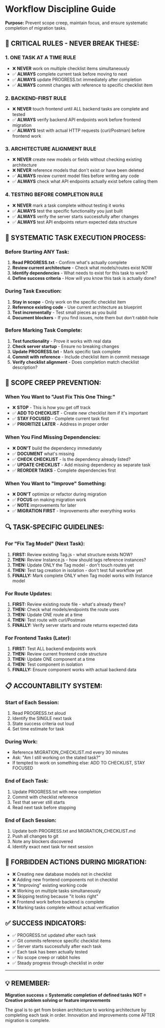 # Workflow Discipline Guide

**Purpose:** Prevent scope creep, maintain focus, and ensure systematic completion of migration tasks.

## 🚨 **CRITICAL RULES - NEVER BREAK THESE:**

### 1. **ONE TASK AT A TIME RULE**
- ❌ **NEVER** work on multiple checklist items simultaneously
- ✅ **ALWAYS** complete current task before moving to next
- ✅ **ALWAYS** update PROGRESS.txt immediately after completion
- ✅ **ALWAYS** commit changes with reference to specific checklist item

### 2. **BACKEND-FIRST RULE**  
- ❌ **NEVER** touch frontend until ALL backend tasks are complete and tested
- ✅ **ALWAYS** verify backend API endpoints work before frontend migration
- ✅ **ALWAYS** test with actual HTTP requests (curl/Postman) before frontend work

### 3. **ARCHITECTURE ALIGNMENT RULE**
- ❌ **NEVER** create new models or fields without checking existing architecture
- ❌ **NEVER** reference models that don't exist or have been deleted
- ✅ **ALWAYS** review current model files before writing any code
- ✅ **ALWAYS** check what API endpoints actually exist before calling them

### 4. **TESTING BEFORE COMPLETION RULE**
- ❌ **NEVER** mark a task complete without testing it works
- ✅ **ALWAYS** test the specific functionality you just built
- ✅ **ALWAYS** verify the server starts successfully after changes
- ✅ **ALWAYS** test API endpoints return expected data structure

## 🎯 **SYSTEMATIC TASK EXECUTION PROCESS:**

### **Before Starting ANY Task:**
1. **Read PROGRESS.txt** - Confirm what's actually complete
2. **Review current architecture** - Check what models/routes exist NOW
3. **Identify dependencies** - What needs to exist for this task to work?
4. **Define success criteria** - How will you know this task is actually done?

### **During Task Execution:**
1. **Stay in scope** - Only work on the specific checklist item
2. **Reference existing code** - Use current architecture as blueprint
3. **Test incrementally** - Test small pieces as you build
4. **Document blockers** - If you find issues, note them but don't rabbit-hole

### **Before Marking Task Complete:**
1. **Test functionality** - Prove it works with real data
2. **Check server startup** - Ensure no breaking changes
3. **Update PROGRESS.txt** - Mark specific task complete
4. **Commit with reference** - Include checklist item in commit message
5. **Verify checklist alignment** - Does completion match checklist description?

## 🛑 **SCOPE CREEP PREVENTION:**

### **When You Want to "Just Fix This One Thing:"**
- ❌ **STOP** - This is how you get off track
- ✅ **ADD TO CHECKLIST** - Create new checklist item if it's important
- ✅ **STAY FOCUSED** - Complete current task first
- ✅ **PRIORITIZE LATER** - Address in proper order

### **When You Find Missing Dependencies:**
- ❌ **DON'T** build the dependency immediately
- ✅ **DOCUMENT** what's missing
- ✅ **CHECK CHECKLIST** - Is the dependency already listed?
- ✅ **UPDATE CHECKLIST** - Add missing dependency as separate task
- ✅ **REORDER TASKS** - Complete dependencies first

### **When You Want to "Improve" Something:**
- ❌ **DON'T** optimize or refactor during migration
- ✅ **FOCUS** on making migration work
- ✅ **NOTE** improvements for later
- ✅ **MIGRATION FIRST** - Improvements after everything works

## 🔍 **TASK-SPECIFIC GUIDELINES:**

### **For "Fix Tag Model" (Next Task):**
1. **FIRST:** Review existing Tag.js - what structure exists NOW?
2. **THEN:** Review Instance.js - how should tags reference instances?
3. **THEN:** Update ONLY the Tag model - don't touch routes yet
4. **THEN:** Test tag creation in isolation - don't test full workflow yet
5. **FINALLY:** Mark complete ONLY when Tag model works with Instance model

### **For Route Updates:**
1. **FIRST:** Review existing route file - what's already there?
2. **THEN:** Check what models/endpoints the route uses
3. **THEN:** Update ONE route at a time
4. **THEN:** Test route with curl/Postman
5. **FINALLY:** Verify server starts and route returns expected data

### **For Frontend Tasks (Later):**
1. **FIRST:** Test ALL backend endpoints work
2. **THEN:** Review current frontend code structure
3. **THEN:** Update ONE component at a time
4. **THEN:** Test component in isolation
5. **FINALLY:** Ensure component works with actual backend data

## 📋 **ACCOUNTABILITY SYSTEM:**

### **Start of Each Session:**
1. Read PROGRESS.txt aloud
2. Identify the SINGLE next task
3. State success criteria out loud
4. Set time estimate for task

### **During Work:**
- Reference MIGRATION_CHECKLIST.md every 30 minutes
- Ask: "Am I still working on the stated task?"
- If tempted to work on something else: ADD TO CHECKLIST, STAY FOCUSED

### **End of Each Task:**
1. Update PROGRESS.txt with new completion
2. Commit with checklist reference
3. Test that server still starts
4. Read next task before stopping

### **End of Each Session:**
1. Update both PROGRESS.txt and MIGRATION_CHECKLIST.md
2. Push all changes to git
3. Note any blockers discovered
4. Identify exact next task for next session

## 🚫 **FORBIDDEN ACTIONS DURING MIGRATION:**

- ❌ Creating new database models not in checklist
- ❌ Adding new frontend components not in checklist  
- ❌ "Improving" existing working code
- ❌ Working on multiple tasks simultaneously
- ❌ Skipping testing because "it looks right"
- ❌ Frontend work before backend is complete
- ❌ Marking tasks complete without actual verification

## ✅ **SUCCESS INDICATORS:**

- ✅ PROGRESS.txt updated after each task
- ✅ Git commits reference specific checklist items
- ✅ Server starts successfully after each task
- ✅ Each task has been actually tested
- ✅ No scope creep or rabbit holes
- ✅ Steady progress through checklist in order

---

## 💡 **REMEMBER:**
**Migration success = Systematic completion of defined tasks**
**NOT = Creative problem solving or feature improvements**

The goal is to get from broken architecture to working architecture by completing each task in order. Innovation and improvements come AFTER migration is complete.
